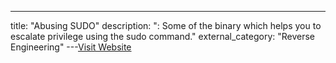 ---
title: "Abusing SUDO"
description: ": Some of the binary which helps you to escalate privilege using the sudo command."
external_category: "Reverse Engineering"
---[Visit Website](https://touhidshaikh.com/blog/?p=790)

